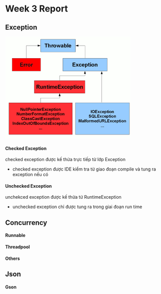 # Week 3 Report

## Exception
![img.png](img.png) <br>
#### Checked Exception
checked exception được kế thừa trực tiếp từ lớp Exception <br>
- checked exception được IDE kiểm tra từ giao đoạn compile và tung ra exception nếu có <br> 

#### Unchecked Exception
unchekced exception được kế thừa từ RuntimeException <br>
- unchecked exception chỉ được tung ra trong giai đoạn run time <br>
## Concurrency
#### Runnable


#### Threadpool

#### Others


## Json
#### Gson

